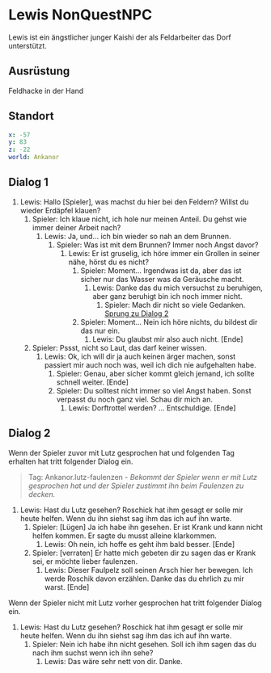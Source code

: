 # Lewis NonQuestNPC <!-- omit in toc -->

Lewis ist ein ängstlicher junger Kaishi der als Feldarbeiter das Dorf unterstützt.

## Ausrüstung

Feldhacke in der Hand

## Standort

```yml
x: -57
y: 83
z: -22
world: Ankanor
```

## Dialog 1

1. Lewis: Hallo [Spieler], was machst du hier bei den Feldern? Willst du wieder Erdäpfel klauen?
    1. Spieler: Ich klaue nicht, ich hole nur meinen Anteil. Du gehst wie immer deiner Arbeit nach? 
        1. Lewis: Ja, und... ich bin wieder so nah an dem Brunnen.
            1. Spieler: Was ist mit dem Brunnen? Immer noch Angst davor?
                1. Lewis: Er ist gruselig, ich höre immer ein Grollen in seiner nähe, hörst du es nicht?
                    1. Spieler: Moment... Irgendwas ist da, aber das ist sicher nur das Wasser was da Geräusche macht.
                        1. Lewis: Danke das du mich versuchst zu beruhigen, aber ganz beruhigt bin ich noch immer nicht. 
                            1. Spieler: Mach dir nicht so viele Gedanken. [Sprung zu Dialog 2](#dialog-2)
                    2. Spieler: Moment... Nein ich höre nichts, du bildest dir das nur ein.
                        1. Lewis: Du glaubst mir also auch nicht. [Ende]
    2. Spieler: Pssst, nicht so Laut, das darf keiner wissen.
        1. Lewis: Ok, ich will dir ja auch keinen ärger machen, sonst passiert mir auch noch was, weil ich dich nie aufgehalten habe.
            1. Spieler: Genau, aber sicher kommt gleich jemand, ich sollte schnell weiter. [Ende]
            2. Spieler: Du solltest nicht immer so viel Angst haben. Sonst verpasst du noch ganz viel. Schau dir mich an.
                1. Lewis: Dorftrottel werden? ... Entschuldige. [Ende]


## Dialog 2

Wenn der Spieler zuvor mit Lutz gesprochen hat und folgenden Tag erhalten hat tritt folgender Dialog ein.
> Tag: Ankanor.lutz-faulenzen - *Bekommt der Spieler wenn er mit Lutz gesprochen hat und der Spieler zustimmt ihn beim Faulenzen zu decken.*

1. Lewis: Hast du Lutz gesehen? Roschick hat ihm gesagt er solle mir heute helfen. Wenn du ihn siehst sag ihm das ich auf ihn warte.
    1. Spieler: [Lügen] Ja ich habe ihn gesehen. Er ist Krank und kann nicht helfen kommen. Er sagte du musst alleine klarkommen. 
        1. Lewis: Oh nein, ich hoffe es geht ihm bald besser. [Ende]
    2. Spieler: [verraten] Er hatte mich gebeten dir zu sagen das er Krank sei, er möchte lieber faulenzen.
        1. Lewis: Dieser Faulpelz soll seinen Arsch hier her bewegen. Ich werde Roschik davon erzählen. Danke das du ehrlich zu mir warst. [Ende]

Wenn der Spieler nicht mit Lutz vorher gesprochen hat tritt folgender Dialog ein.

1. Lewis: Hast du Lutz gesehen? Roschick hat ihm gesagt er solle mir heute helfen. Wenn du ihn siehst sag ihm das ich auf ihn warte.
    1. Spieler: Nein ich habe ihn nicht gesehen. Soll ich ihm sagen das du nach ihm suchst wenn ich ihn sehe?
        1. Lewis: Das wäre sehr nett von dir. Danke.
